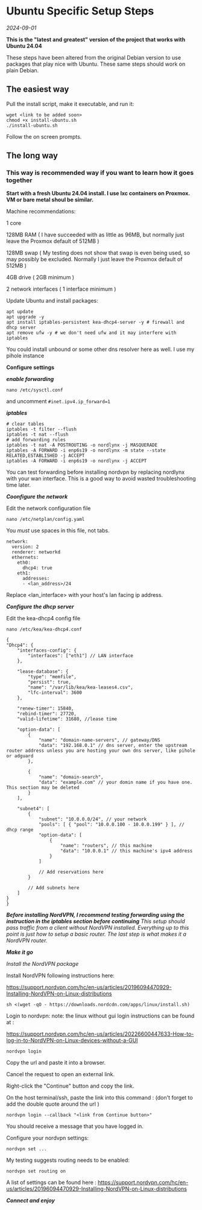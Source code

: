 # Ubuntu Specific Setup Steps

*2024-09-01*

**This is the "latest and greatest" version of the project that works with Ubuntu 24.04**

These steps have been altered from the original Debian version to use packages that play nice with Ubuntu. These same steps should work on plain Debian.

## The easiest way

Pull the install script, make it executable, and run it:

```
wget <link to be added soon>
chmod +x install-ubuntu.sh
./install-ubuntu.sh
```

Follow the on screen prompts.

## The long way

### This way is recommended way if you want to learn how it goes together

**Start with a fresh Ubuntu 24.04 install. I use lxc containers on Proxmox. VM or bare metal shoul be similar.**

Machine recommendations:

1 core

128MB RAM ( I have succeeded with as little as 96MB, but normally just leave the Proxmox default of 512MB )

128MB swap ( My testing does not show that swap is even being used, so may possibly be excluded. Normally I just leave the Proxmox default of 512MB )

4GB drive ( 2GB minimum )

2 network interfaces ( 1 interface minimum )


Update Ubuntu and install packages:

```
apt update
apt upgrade -y
apt install iptables-persistent kea-dhcp4-server -y # firewall and dhcp server
apt remove ufw -y # we don't need ufw and it may interfere with iptables
```

You could install unbound or some other dns resolver here as well. I use my pihole instance

**Configure settings**

***enable forwarding***

`nano /etc/sysctl.conf`

and uncomment `#inet.ipv4.ip_forward=1`

***iptables***

```
# clear tables
iptables -t filter --flush
iptables -t nat --flush
# add forwarding rules
iptables -t nat -A POSTROUTING -o nordlynx -j MASQUERADE
iptables -A FORWARD -i enp6s19 -o nordlynx -m state --state RELATED,ESTABLISHED -j ACCEPT
iptables -A FORWARD -i enp6s19 -o nordlynx -j ACCEPT
```

You can test forwarding before installing nordvpn by replacing nordlynx with your wan interface. This is a good way to avoid wasted troubleshooting time later.

***Coonfigure the network***

Edit the network configuration file

`nano /etc/netplan/config.yaml`

You *must* use spaces in this file, not tabs.

```
network:
  version: 2
  renderer: networkd
  ethernets:
    eth0:
      dhcp4: true
    eth1:
      addresses:
      - <lan_address>/24
```

Replace <lan_interface> with your host's lan facing ip address.

***Configure the dhcp server***

Edit the kea-dhcp4 config file

`nano /etc/kea/kea-dhcp4.conf`

```
{
"Dhcp4": {
    "interfaces-config": {
        "interfaces": ["eth1"] // LAN interface
    },

    "lease-database": {
        "type": "memfile",
        "persist": true,
        "name": "/var/lib/kea/kea-leases4.csv",
        "lfc-interval": 3600
    },

    "renew-timer": 15840,
    "rebind-timer": 27720,
    "valid-lifetime": 31680, //lease time

    "option-data": [
        {
            "name": "domain-name-servers", // gateway/DNS
            "data": "192.168.0.1" // dns server, enter the upstream router address unless you are hosting your own dns server, like pihole or adguard
        },

        {
            "name": "domain-search",
            "data": "example.com" // your domin name if you have one. This section may be deleted
        }
    ],

    "subnet4": [
        {
            "subnet": "10.0.0.0/24", // your network
            "pools": [ { "pool": "10.0.0.100 - 10.0.0.199" } ], // dhcp range
            "option-data": [
                {
                    "name": "routers", // this machine
                    "data": "10.0.0.1" // this machine's ipv4 address
                }
            ]
            
            // Add reservations here
        }
        
        // Add subnets here
    ]
}
}
```

***Before installing NordVPN, I recommend testing forwarding using the instruction in the iptables section before continuing***
*This setup should pass traffic from a client without NordVPN installed. Everything up to this point is just how to setup a basic router. The last step is what makes it a NordVPN router.*

***Make it go***

*Install the NordVPN package*

Install NordVPN following instructions here:

https://support.nordvpn.com/hc/en-us/articles/20196094470929-Installing-NordVPN-on-Linux-distributions

`sh <(wget -qO - https://downloads.nordcdn.com/apps/linux/install.sh)`

Login to nordvpn: note: the linux without gui login instructions can be found at :

https://support.nordvpn.com/hc/en-us/articles/20226600447633-How-to-log-in-to-NordVPN-on-Linux-devices-without-a-GUI

`nordvpn login`

Copy the url and paste it into a browser.

Cancel the request to open an external link.

Right-click the "Continue" button and copy the link.

On the host terminal/ssh, paste the link into this command : (don't forget to add the double quote around the url )

`nordvpn login --callback "<link from Continue button>"`

You should receive a message that you have logged in.

Configure your nordvpn settings:

`nordvpn set ...`

My testing suggests routing needs to be enabled:

`nordvpn set routing on`

A list of settings can be found here : https://support.nordvpn.com/hc/en-us/articles/20196094470929-Installing-NordVPN-on-Linux-distributions

***Connect and enjoy***

